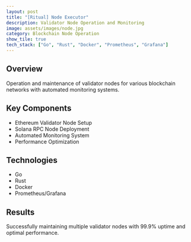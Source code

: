 ```yaml
---
layout: post
title: "[Ritual] Node Executor"
description: Validator Node Operation and Monitoring
image: assets/images/node.jpg
category: Blockchain Node Operation
show_tile: true
tech_stack: ["Go", "Rust", "Docker", "Prometheus", "Grafana"]
---
```


## Overview
Operation and maintenance of validator nodes for various blockchain networks with automated monitoring systems.

## Key Components
- Ethereum Validator Node Setup
- Solana RPC Node Deployment
- Automated Monitoring System
- Performance Optimization

## Technologies
- Go
- Rust
- Docker
- Prometheus/Grafana

## Results
Successfully maintaining multiple validator nodes with 99.9% uptime and optimal performance. 